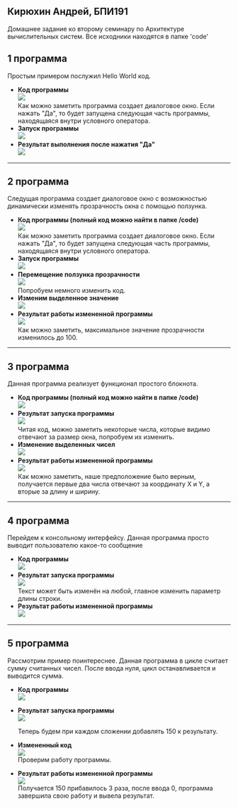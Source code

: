 ## Кирюхин Андрей, БПИ191

Домашнее задание ко второму семинару по Архитектуре вычислительных систем.
Все исходники находятся в папке 'code'

## 1 программа

Простым примером послужил Hello World код.

- **Код программы**</br>
  ![](./src/hello1.png)</br>
  Как можно заметить программа создает диалоговое окно. Если нажать "Да", то будет запущена следующая часть программы, находящаяся внутри условного оператора.
- **Запуск программы**</br>
  ![](./src/hello2.png)</br>
- **Результат выполнения после нажатия "Да"**</br>
  ![](./src/hello3.png)</br>

---

## 2 программа

Следущая программа создает диалоговое окно с возможностью динамически изменять прозрачность окна с помощью ползунка.

- **Код программы (полный код можно найти в папке /code)**</br>
  ![](./src/window1.png)</br>
  Как можно заметить программа создает диалоговое окно. Если нажать "Да", то будет запущена следующая часть программы, находящаяся внутри условного оператора.
- **Запуск программы**</br>
  ![](./src/window2.png)</br>
- **Перемещение ползунка прозрачности**</br>
  ![](./src/window3.png)</br>
  Попробуем немного изменить код. </br>
- **Изменим выделенное значение**</br>
  ![](./src/window4.png)</br>
- **Результат работы измененной программы**</br>
  ![](./src/window5.png)</br>
  Как можно заметить, максимальное значение прозрачности изменилось до 100.

---

## 3 программа

Данная программа реализует функционал простого блокнота.

- **Код программы (полный код можно найти в папке /code)**</br>
  ![](./src/note1.png)</br>
- **Результат запуска программы**</br>
  ![](./src/note4.png)</br>
  Читая код, можно заметить некоторые числа, которые видимо отвечают за размер окна, попробуем их изменить.
- **Изменение выделенных чисел**</br>
  ![](./src/note2.png)</br>
- **Результат работы измененной программы**</br>
  ![](./src/note3.png)</br>
  Как можно заметить, наше предположение было верным, получается первые два числа отвечают за координату X и Y, а вторые за длину и ширину.

---

## 4 программа

Перейдем к консольному интерфейсу. Данная программа просто выводит пользователю какое-то сообщение

- **Код программы**</br>
  ![](./src/consoleHello1.png)</br>
- **Результат запуска программы**</br>
  ![](./src/consoleHello2.png)</br>
  Текст может быть изменён на любой, главное изменить параметр длины строки.
- **Результат работы измененной программы**</br>
  ![](./src/consoleHello3.png)</br>

---

## 5 программа

Рассмотрим пример поинтереснее. Данная программа в цикле считает сумму считанных чисел. После ввода нуля, цикл останавливается и выводится сумма.

- **Код программы**</br>
  ![](./src/sum1.png)</br>
- **Результат запуска программы**</br>
  ![](./src/sum2.png)</br>

  Теперь будем при каждом сложении добавлять 150 к результату.

- **Измененный код**</br>
  ![](./src/sum3.png)</br>
  Проверим работу программы.

- **Результат работы измененной программы**</br>
  ![](./src/sum4.png)</br>
  Получается 150 прибавилось 3 раза, после ввода 0, программа завершила свою работу и вывела результат.
